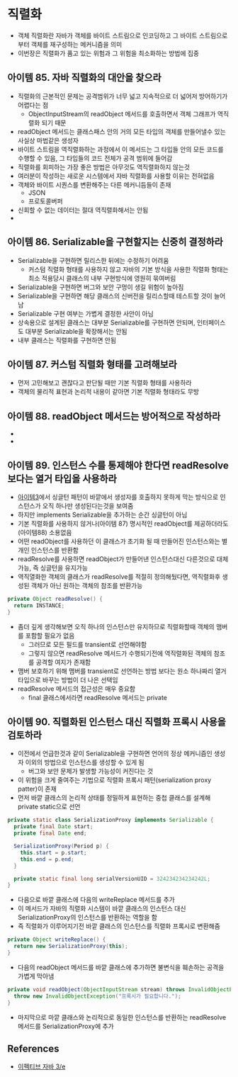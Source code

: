 # 직렬화

* 객체 직렬화란 자바가 객체를 바이트 스트림으로 인코딩하고 그 바이트 스트림으로부터 객체를 재구성하는 메커니즘을 의미
* 이번장은 직렬화가 품고 있는 위험과 그 위험을 최소화하는 방법에 집중

## 아이템 85. 자바 직렬화의 대안을 찾으라

* 직렬화의 근본적인 문제는 공격범위가 너무 넓고 지속적으로 더 넓어저 방어하기가 어렵다는 점 
  * ObjectInputStream의 readObject 메서드를 호출하면서 객체 그래프가 역직렬화 되기 때문 
* readObject 메서드는 클래스패스 안의 거의 모든 타입의 객체를 만들어낼수 있는 사실상 마법같은 생성자
* 바이트 스트림을 역직렬화하는 과정에서 이 메서드는 그 타입들 안의 모든 코드를 수행할 수 있음, 그 타입들의 코드 전체가 공격 범위에 들어감
* 직렬화를 회피하는 가장 좋은 방법은 아무것도 역직렬화하지 않는것
* 여러분이 작성하는 새로운 시스템에서 자바 직렬화를 사용할 이유는 전혀없음
* 객체와 바이트 시퀀스를 변환해주는 다른 메커니듬들이 존재
  * JSON
  * 프로토콜버퍼
* 신회할 수 없는 데이터는 절대 역직렬화해서는 안됨
* 

## 아이템 86. Serializable을 구현할지는 신중히 결정하라

* Serializable을 구현하면 릴리스한 뒤에는 수정하기 어려움
  * 커스텀 직렬화 형태를 사용하지 않고 자바의 기본 방식을 사용한 직렬화 형태는 최소 적용당시 클래스의 내부 구현방식에 영원히 묶여버림
* Serializable을 구현하면 버그와 보안 구멍이 생길 위험이 높아짐
* Serializable을 구현하면 해당 클래스의 신버전을 릴리스할때 테스트할 것이 늘어남
* Serializable 구현 여부는 가볍게 결정한 사안이 아님
* 상속용으로 설계된 클래스는 대부분 Serializable를 구현하면 안되며, 인터페이스도 대부분 Serializable을 확장해서는 안됨
* 내부 클래스는 직렬화를 구현하면 안됨

## 아이템 87. 커스텀 직렬화 형태를 고려해보라

* 먼저 고민해보고 괜찮다고 판단될 때만 기본 직렬화 형태를 사용하라
* 객체의 물리적 표현과 논리적 내용이 같아면 기본 직렬화 형태라도 무방

## 아이템 88. readObject 메서드는 방어적으로 작성하라

* 
* 

## 아이템 89. 인스턴스 수를 통제해야 한다면 readResolve보다는 열거 타입을 사용하라

* [아이템3]()에서 싱글턴 패턴이 바깥에서 생성자를 호출하지 못하게 막는 방식으로 인스턴스가 오직 하나만 생성된다는것을 보여줌
* 하지만 implements Serializable을 추가하는 순간 싱글턴이 아님
* 기본 직렬화를 사용하지 않거나(아이템 87) 명시적인 readObject를 제공하더라도(아이템88) 소용없음
* 어떤 readObject를 사용하던 이 클래스가 초기화 될 때 만들어진 인스턴스와는 별개인 인스턴스를 반환함
* readResolve를 사용하면 readObject가 만들어낸 인스턴스대신 다른것으로 대체가능, 즉 싱글턴을 유지가능
* 역직열화한 객체의 클래스가 readResolve를 적절히 정의해뒀다면, 역직렬화후 생성된 객체가 아닌 원하는 객체의 참조를 반환가능

```java
private Object readResolve() {
  return INSTANCE;
}
```

* 좀더 깊게 생각해보면 오직 하나의 인스턴스만 유지하므로 직렬화할때 객체의 맴버를 포함할 필요가 없음
  * 그러므로 모든 필드를 transient로 선언해야함
  * 그렇지 않으면 readResolve 메서드가 수행되기전에 역직렬화된 객체의 참조를 공격할 여지가 존재함
* 맴버 보호하기 위해 맴버를 transient로 선언하는 방법 보다는 원소 하나짜리 열거 타입으로 바꾸는 방법이 더 나은 선택임
* readResolve 메서드의 접근성은 매우 중요함
  * final 클래스에서라면 readResolve 메서드는 private

## 아이템 90. 직렬화된 인스턴스 대신 직렬화 프록시 사용을 검토하라

* 이전에서 언급한것과 같이 Serializable을 구현하면 언어의 정상 메커니즘인 생성자 이외의 방법으로 인스턴스를 생성할 수 있게 됨
  * 버그와 보안 문제가 발생할 가능성이 커진다는 것
* 이 위험을 크게 줄여주는 기법으로 직렬화 프록시 패턴(serialization proxy patter)이 존재
* 먼저 바깥 클래스의 논리적 상태를 정밀하게 표현하는 중첩 클래스를 설계해 private static으로 선언

```java
private static class SerializationProxy implements Serializable {
  private final Date start;
  private final Date end;

  SerializationProxy(Period p) {
    this.start = p.start;
    this.end = p.end;
  }

  private static final long serialVersionUID = 324234234234242L;
}
```

* 다음으로 바깥 클래스에 다음의 writeReplace 메서드를 추가
* 이 메서드가 자바의 직렬화 시스템이 바깥 클래스의 인스턴스 대신 SerializationProxy의 인스턴스를 반환하는 역할을 함
* 즉 직렬화가 이루어지기전 바깥 클래스의 인스턴스를 직렬화 프록시로 변환해줌

```java
private Object writeReplace() {
  return new SerializationProxy(this);
}
```

* 다음의 readObject 메서드를 바깥 클래스에 추가하면 불변식을 훼손하는 공격을 가볍게 막아냄

```java
private void readObject(ObjectInputStream stream) throws InvalidObjectException {
  throw new InvalidObjectException("프록시가 필요합니다.");
}
```

* 마지막으로 마깥 클래스와 논리적으로 동일한 인스턴스를 반환하는 readResolve 메서드를 SerializationProxy에 추가

## References

* [이펙티브 자바 3/e](http://www.kyobobook.co.kr/product/detailViewKor.laf?ejkGb=KOR&mallGb=KOR&barcode=9788966262281&orderClick=LEA&Kc=)